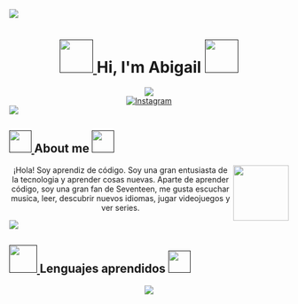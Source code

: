 <img src="https://user-images.githubusercontent.com/73097560/115834477-dbab4500-a447-11eb-908a-139a6edaec5c.gif">

 <h1 align="center" >
  <a href="">
   <img src="https://media4.giphy.com/media/v1.Y2lkPTc5MGI3NjExZW56eGNxYzJyOHNjZXY2ZGt4aHRvZnk1N284cnJyNml2NmNhdHg5ZiZlcD12MV9pbnRlcm5hbF9naWZfYnlfaWQmY3Q9cw/wpzrcDRI83g0P2PWQ6/giphy.gif" width="60">

  </a>
  Hi, I'm Abigail
  <a href="">
   <img src="https://media4.giphy.com/media/v1.Y2lkPTc5MGI3NjExZW56eGNxYzJyOHNjZXY2ZGt4aHRvZnk1N284cnJyNml2NmNhdHg5ZiZlcD12MV9pbnRlcm5hbF9naWZfYnlfaWQmY3Q9cw/wpzrcDRI83g0P2PWQ6/giphy.gif" width="60">

  </a>
  </h1>
<div align="center"><img src="./img/svtinicio.gif/"></div>

<div align=center style="display:flex; justify-content: space-around">
  <a href="https://www.instagram.com/astorgaabigail/"><img alt="Instagram" src="https://img.shields.io/static/v1?style=for-the-badge&message=Instagram&color=C837AC&logo=Instagram&logoColor=FFFFFF&label=" /></a>
  
</div>

<img src="https://user-images.githubusercontent.com/73097560/115834477-dbab4500-a447-11eb-908a-139a6edaec5c.gif">

<h2>
<a href="">
		<img src="https://media.tenor.com/PRcQePKtLYYAAAAi/blue-blueflame.gif" width="40" />
	</a>
About me
	<a href="">
		<img src="https://media.tenor.com/PRcQePKtLYYAAAAi/blue-blueflame.gif" width="40" />
	</a>

</h2>

<div>
 <img align="right" src="https://media3.giphy.com/media/v1.Y2lkPTc5MGI3NjExd3N0ZGp1Y2wydXh0ZjBla3h2OGhwMXZpdnZvOGFnbmRicWsxbThwbSZlcD12MV9pbnRlcm5hbF9naWZfYnlfaWQmY3Q9Zw/DzTMxny6o00AnlPkl5/giphy.gif" width="100" heigth="100"/>

 
<p align="center">
¡Hola!
 Soy aprendiz de código. Soy una gran entusiasta de la tecnologia y aprender cosas nuevas. Aparte de aprender código, soy una gran fan de Seventeen, me gusta escuchar musica, leer, descubrir nuevos idiomas, jugar videojuegos y ver series.     
</p>
</div>

<img src="https://user-images.githubusercontent.com/73097560/115834477-dbab4500-a447-11eb-908a-139a6edaec5c.gif">

<h2>
<a href="">
		<img src="https://media0.giphy.com/media/v1.Y2lkPTc5MGI3NjExN2d5ODJoOWdrN3RpbXJicjF5aWRvODNrZHR5Y3k1aWxtZDgxeHBwdiZlcD12MV9pbnRlcm5hbF9naWZfYnlfaWQmY3Q9cw/MVGoFNPg4xnu4jF9My/giphy.gif" width="50" />
	</a>
	Lenguajes aprendidos
	<a href="">
		<img src="https://media0.giphy.com/media/v1.Y2lkPTc5MGI3NjExN2d5ODJoOWdrN3RpbXJicjF5aWRvODNrZHR5Y3k1aWxtZDgxeHBwdiZlcD12MV9pbnRlcm5hbF9naWZfYnlfaWQmY3Q9cw/MVGoFNPg4xnu4jF9My/giphy.gif" width="40" />
	</a>

</h2>

<p align="center">
  <a href="https://skillicons.dev">
    <img src="https://skillicons.dev/icons?i=js,html,css," />
  </a>
</p>


